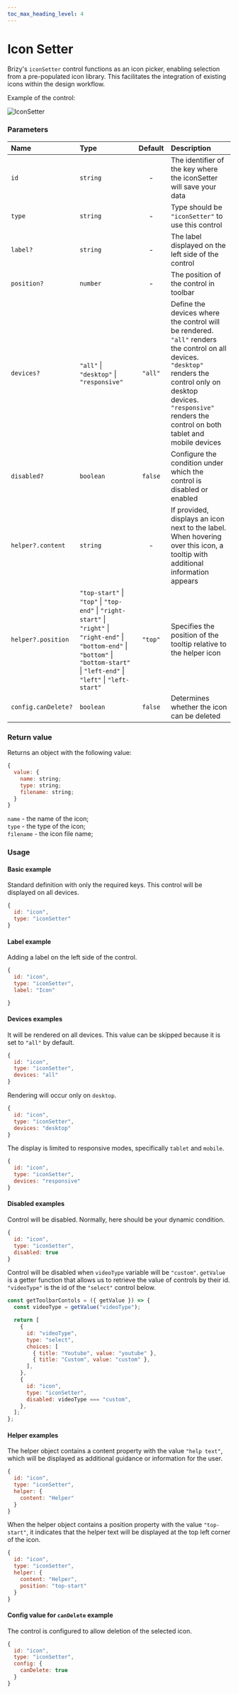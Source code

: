 ```yaml
---
toc_max_heading_level: 4
---
```


# Icon Setter

Brizy's `iconSetter` control functions as an icon picker, enabling selection from a pre-populated icon library. This facilitates the integration of existing icons within the design workflow.

Example of the control:

![IconSetter](/img/multivalue-controls/iconSetter.png)

### Parameters

| Name                | Type                                                                                                                                                                                       | Default | Description                                                                                                                                                                                                                      |
| :------------------ | :----------------------------------------------------------------------------------------------------------------------------------------------------------------------------------------- | :-----: | :------------------------------------------------------------------------------------------------------------------------------------------------------------------------------------------------------------------------------- |
| `id`                | `string`                                                                                                                                                                                   |    -    | The identifier of the key where the iconSetter will save your data                                                                                                                                                               |
| `type`              | `string`                                                                                                                                                                                   |    -    | Type should be `"iconSetter"` to use this control                                                                                                                                                                                |
| `label?`            | `string`                                                                                                                                                                                   |    -    | The label displayed on the left side of the control                                                                                                                                                                              |
| `position?`         | `number`                                                                                                                                                                                   |    -    | The position of the control in toolbar                                                                                                                                                                                           |
| `devices?`          | `"all"` \| `"desktop"` \| `"responsive"`                                                                                                                                                   | `"all"` | Define the devices where the control will be rendered. `"all"` renders the control on all devices. `"desktop"` renders the control only on desktop devices. `"responsive"` renders the control on both tablet and mobile devices |
| `disabled?`         | `boolean`                                                                                                                                                                                  | `false` | Configure the condition under which the control is disabled or enabled                                                                                                                                                           |
| `helper?.content`   | `string`                                                                                                                                                                                   |    -    | If provided, displays an icon next to the label. When hovering over this icon, a tooltip with additional information appears                                                                                                     |
| `helper?.position`  | `"top-start"` \| `"top"` \| `"top-end"` \| `"right-start"` \| `"right"` \| `"right-end"` \| `"bottom-end"` \| `"bottom"` \| `"bottom-start"` \| `"left-end"` \| `"left"` \| `"left-start"` | `"top"` | Specifies the position of the tooltip relative to the helper icon                                                                                                                                                                |
| `config.canDelete?` | `boolean`                                                                                                                                                                                  | `false` | Determines whether the icon can be deleted                                                                                                                                                                                       |

### Return value

Returns an object with the following value:

```js
{
  value: {
    name: string;
    type: string;
    filename: string;
  }
}
```

`name` - the name of the icon;<br/>
`type` - the type of the icon;<br/>
`filename` - the icon file name;<br/>

### Usage

#### Basic example

Standard definition with only the required keys. This control will be displayed on all devices.

```js
{
  id: "icon",
  type: "iconSetter"
}
```

#### Label example

Adding a label on the left side of the control.

```js
{
  id: "icon",
  type: "iconSetter",
  label: "Icon"

}
```

#### Devices examples

It will be rendered on all devices. This value can be skipped because it is set to `"all"` by default.

```js
{
  id: "icon",
  type: "iconSetter",
  devices: "all"
}
```

Rendering will occur only on `desktop`.

```js
{
  id: "icon",
  type: "iconSetter",
  devices: "desktop"
}
```

The display is limited to responsive modes, specifically `tablet` and `mobile`.

```js
{
  id: "icon",
  type: "iconSetter",
  devices: "responsive"
}
```

#### Disabled examples

Control will be disabled. Normally, here should be your dynamic condition.

```js
{
  id: "icon",
  type: "iconSetter",
  disabled: true
}
```

Control will be disabled when `videoType` variable will be `"custom"`.
`getValue` is a getter function that allows us to retrieve the value of controls by their id.
`"videoType"` is the id of the `"select"` control below.

```js
const getToolbarContols = ({ getValue }) => {
  const videoType = getValue("videoType");

  return [
    {
      id: "videoType",
      type: "select",
      choices: [
        { title: "Youtube", value: "youtube" },
        { title: "Custom", value: "custom" },
      ],
    },
    {
      id: "icon",
      type: "iconSetter",
      disabled: videoType === "custom",
    },
  ];
};
```

#### Helper examples

The helper object contains a content property with the value `"help text"`, which will be displayed as additional guidance or information for the user.

```js
{
  id: "icon",
  type: "iconSetter",
  helper: {
    content: "Helper"
  }
}
```

When the helper object contains a position property with the value `"top-start"`, it indicates that the helper text will be displayed at the top left corner of the icon.

```js
{
  id: "icon",
  type: "iconSetter",
  helper: {
    content: "Helper",
    position: "top-start"
  }
}
```

#### Config value for `canDelete` example

The control is configured to allow deletion of the selected icon.

```js
{
  id: "icon",
  type: "iconSetter",
  config: {
    canDelete: true
  }
}
```
